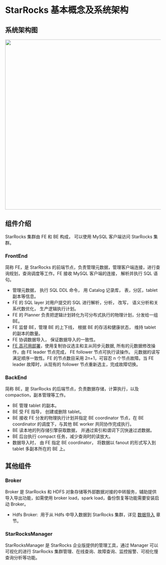 # StarRocks 基本概念及系统架构

## 系统架构图

<img width="750px" height="550px" src="../assets/2.1-1.png"/>

## 组件介绍

StarRocks 集群由 FE 和 BE 构成， 可以使用 MySQL 客户端访问 StarRocks 集群。

### FrontEnd

简称 FE，是 StarRocks 的前端节点，负责管理元数据，管理客户端连接，进行查询规划，查询调度等工作。FE 接收 MySQL 客户端的连接， 解析并执行 SQL 语句。

* 管理元数据， 执行 SQL DDL 命令， 用 Catalog 记录库， 表，分区，tablet 副本等信息。
* FE 的 SQL layer 对用户提交的 SQL 进行解析，分析， 改写， 语义分析和关系代数优化， 生产逻辑执行计划。
* FE 的 Planner 负责把逻辑计划转化为可分布式执行的物理计划，分发给一组 BE。
* FE 监督 BE，管理 BE 的上下线， 根据 BE 的存活和健康状态， 维持 tablet 的副本的数量。
* FE 协调数据导入， 保证数据导入的一致性。
* [FE 高可用部署](../loading/Loading_intro.md)，使用复制协议选主和主从同步元数据, 所有的元数据修改操作，由 FE leader 节点完成， FE follower 节点可执行读操作。 元数据的读写满足顺序一致性。FE 的节点数目采用 2n+1，可容忍 n 个节点故障。当 FE leader 故障时，从现有的 follower 节点重新选主，完成故障切换。

### BackEnd

简称 BE，是 StarRocks 的后端节点，负责数据存储，计算执行，以及 compaction，副本管理等工作。

* BE 管理 tablet 的副本。
* BE 受 FE 指导， 创建或删除 tablet。
* BE 接收 FE 分发的物理执行计划并指定 BE coordinator 节点，在 BE coordinator 的调度下，与其他 BE worker 共同协作完成执行。
* BE 读本地的列存储引擎获取数据， 并通过索引和谓词下沉快速过滤数据。
* BE 后台执行 compact 任务，减少查询时的读放大。
* 数据导入时， 由 FE 指定 BE coordinator， 将数据以 fanout 的形式写入到 tablet 多副本所在的 BE 上。

## 其他组件

### Broker

Broker 是 StarRocks 和 HDFS 对象存储等外部数据对接的中转服务，辅助提供导入导出功能，如需使用 broker load，spark load，备份恢复等功能需要安装启动 Broker。

* Hdfs Broker:  用于从 Hdfs 中导入数据到 StarRocks 集群，详见 [数据导入](../loading/Loading_intro.md) 章节。

### StarRocksManager

StarRocksManager 是 StarRocks 企业版提供的管理工具，通过 Manager 可以可视化的进行 StarRocks 集群管理、在线查询、故障查询、监控报警、可视化慢查询分析等功能。
